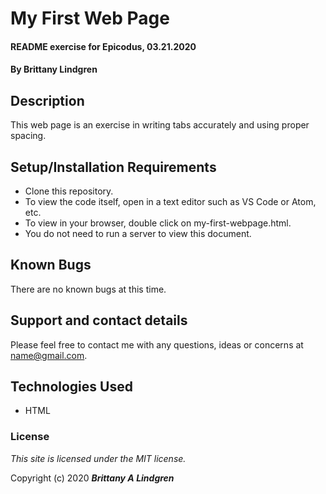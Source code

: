 # My First Web Page

#### README exercise for Epicodus, 03.21.2020

#### By Brittany Lindgren

## Description

This web page is an exercise in writing tabs accurately and using proper spacing. 

## Setup/Installation Requirements

* Clone this repository.
* To view the code itself, open in a text editor such as VS Code or Atom, etc.
* To view in your browser, double click on my-first-webpage.html.
* You do not need to run a server to view this document.

## Known Bugs

There are no known bugs at this time.

## Support and contact details

Please feel free to contact me with any questions, ideas or concerns at name@gmail.com.

## Technologies Used

* HTML

### License

*This site is licensed under the MIT license.*

Copyright (c) 2020 **_Brittany A Lindgren_**
